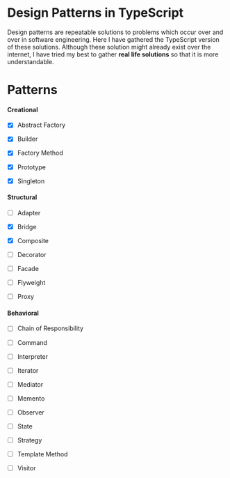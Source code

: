 # Design Patterns in TypeScript

Design patterns are repeatable solutions to problems which occur over and over in software engineering. 
Here I have gathered the TypeScript version of these solutions. Although these solution might already
exist over the internet, I have tried my best to gather **real life solutions** so that it is more understandable.


# Patterns

#### Creational
- [x] Abstract Factory
- [x] Builder
- [x] Factory Method
- [x] Prototype
- [x] Singleton


#### Structural
- [ ] Adapter
- [x] Bridge
- [x] Composite
- [ ] Decorator
- [ ] Facade
- [ ] Flyweight
- [ ] Proxy


#### Behavioral
- [ ] Chain of Responsibility
- [ ] Command
- [ ] Interpreter
- [ ] Iterator
- [ ] Mediator
- [ ] Memento
- [ ] Observer
- [ ] State
- [ ] Strategy
- [ ] Template Method
- [ ] Visitor

